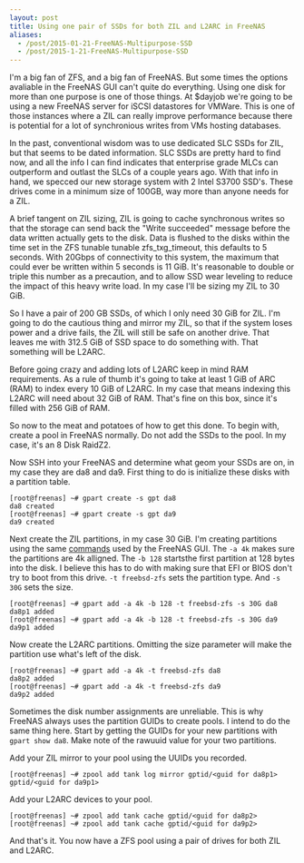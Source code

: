 ```yaml
---
layout: post
title: Using one pair of SSDs for both ZIL and L2ARC in FreeNAS
aliases:
  - /post/2015-01-21-FreeNAS-Multipurpose-SSD
  - /post/2015-1-21-FreeNAS-Multipurpose-SSD
---
```


I'm a big fan of ZFS, and a big fan of FreeNAS. But some times the options avaliable in the FreeNAS GUI can't quite do everything. Using one disk for more than one purpose is one of those things. At $dayjob we're going to be using a new FreeNAS server for iSCSI datastores for VMWare. This is one of those instances where a ZIL can really improve performance because there is potential for a lot of synchronious writes from VMs hosting databases.

In the past, conventional wisdom was to use dedicated SLC SSDs for ZIL, but that seems to be dated information. SLC SSDs are pretty hard to find now, and all the info I can find indicates that enterprise grade MLCs can outperform and outlast the SLCs of a couple years ago. With that info in hand, we specced our new storage system with 2 Intel S3700 SSD's. These drives come in a minimum size of 100GB, way more than anyone needs for a ZIL.

A brief tangent on ZIL sizing, ZIL is going to cache synchronous writes so that the storage can send back the "Write succeeded" message before the data written actually gets to the disk. Data is flushed to the disks within the time set in the ZFS tunable tunable zfs_txg_timeout, this defaults to 5 seconds. With 20Gbps of connectivity to this system, the maximum that could ever be written within 5 seconds is 11 GiB. It's reasonable to double or triple this number as a precaution, and to allow SSD wear leveling to reduce the impact of this heavy write load. In my case I'll be sizing my ZIL to 30 GiB.

So I have a pair of 200 GB SSDs, of which I only need 30 GiB for ZIL. I'm going to do the cautious thing and mirror my ZIL, so that if the system loses power and a drive fails, the ZIL will still be safe on another drive. That leaves me with 312.5 GiB of SSD space to do something with. That something will be L2ARC.

Before going crazy and adding lots of L2ARC keep in mind RAM requirements. As a rule of thumb it's going to take at least 1 GiB of ARC (RAM) to index every 10 GiB of L2ARC. In my case that means indexing this L2ARC will need about 32 GiB of RAM. That's fine on this box, since it's filled with 256 GiB of RAM.

So now to the meat and potatoes of how to get this done. To begin with, create a pool in FreeNAS normally. Do not add the SSDs to the pool. In my case, it's an 8 Disk RaidZ2.

Now SSH into your FreeNAS and determine what geom your SSDs are on, in my case they are da8 and da9. First thing to do is initialize these disks with a partition table.

```
[root@freenas] ~# gpart create -s gpt da8
da8 created
[root@freenas] ~# gpart create -s gpt da9
da9 created
```

Next create the ZIL partitions, in my case 30 GiB. I'm creating partitions using the same [commands](https://github.com/freenas/freenas/blob/a77b818f2498257a5c7617c8895a07cf0a6c1643/gui/middleware/notifier.py) used by the FreeNAS GUI. The `-a 4k` makes sure the partitions are 4k alligned. The `-b 128` startsthe first partition at 128 bytes into the disk. I believe this has to do with making sure that EFI or BIOS don't try to boot from this drive. `-t freebsd-zfs` sets the partition type. And `-s 30G` sets the size.

```
[root@freenas] ~# gpart add -a 4k -b 128 -t freebsd-zfs -s 30G da8
da8p1 added
[root@freenas] ~# gpart add -a 4k -b 128 -t freebsd-zfs -s 30G da9
da9p1 added
```

Now create the L2ARC partitions. Omitting the size parameter will make the partition use what's left of the disk.

```
[root@freenas] ~# gpart add -a 4k -t freebsd-zfs da8
da8p2 added
[root@freenas] ~# gpart add -a 4k -t freebsd-zfs da9
da9p2 added
```

Sometimes the disk number assignments are unreliable. This is why FreeNAS always uses the partition GUIDs to create pools. I intend to do the same thing here. Start by getting the GUIDs for your new partitions with `gpart show da8`. Make note of the rawuuid value for your two partitions.

Add your ZIL mirror to your pool using the UUIDs you recorded.

```
[root@freenas] ~# zpool add tank log mirror gptid/<guid for da8p1> gptid/<guid for da9p1>
```

Add your L2ARC devices to your pool.

```
[root@freenas] ~# zpool add tank cache gptid/<guid for da8p2>
[root@freenas] ~# zpool add tank cache gptid/<guid for da9p2>
```

And that's it. You now have a ZFS pool using a pair of drives for both ZIL and L2ARC.
